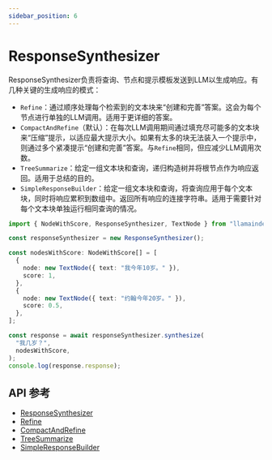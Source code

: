 ```yaml
---
sidebar_position: 6
---
```


# ResponseSynthesizer

ResponseSynthesizer负责将查询、节点和提示模板发送到LLM以生成响应。有几种关键的生成响应的模式：

- `Refine`：通过顺序处理每个检索到的文本块来“创建和完善”答案。这会为每个节点进行单独的LLM调用。适用于更详细的答案。
- `CompactAndRefine`（默认）：在每次LLM调用期间通过填充尽可能多的文本块来“压缩”提示，以适应最大提示大小。如果有太多的块无法装入一个提示中，则通过多个紧凑提示“创建和完善”答案。与`Refine`相同，但应减少LLM调用次数。
- `TreeSummarize`：给定一组文本块和查询，递归构造树并将根节点作为响应返回。适用于总结的目的。
- `SimpleResponseBuilder`：给定一组文本块和查询，将查询应用于每个文本块，同时将响应累积到数组中。返回所有响应的连接字符串。适用于需要针对每个文本块单独运行相同查询的情况。

```typescript
import { NodeWithScore, ResponseSynthesizer, TextNode } from "llamaindex";

const responseSynthesizer = new ResponseSynthesizer();

const nodesWithScore: NodeWithScore[] = [
  {
    node: new TextNode({ text: "我今年10岁。" }),
    score: 1,
  },
  {
    node: new TextNode({ text: "约翰今年20岁。" }),
    score: 0.5,
  },
];

const response = await responseSynthesizer.synthesize(
  "我几岁？",
  nodesWithScore,
);
console.log(response.response);
```

## API 参考

- [ResponseSynthesizer](../../api/classes/ResponseSynthesizer.md)
- [Refine](../../api/classes/Refine.md)
- [CompactAndRefine](../../api/classes/CompactAndRefine.md)
- [TreeSummarize](../../api/classes/TreeSummarize.md)
- [SimpleResponseBuilder](../../api/classes/SimpleResponseBuilder.md)
